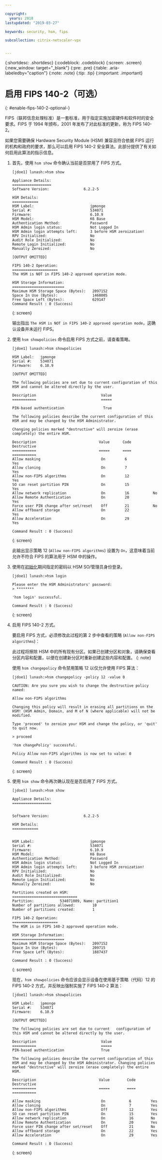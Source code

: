 ```yaml
---

copyright:
  years: 2018
lastupdated: "2019-03-27"

keywords: security, hsm, fips

subcollection: citrix-netscaler-vpx


---
```


{:shortdesc: .shortdesc}
{:codeblock: .codeblock}
{:screen: .screen}
{:new_window: target="_blank"}
{:pre: .pre}
{:table: .aria-labeledby="caption"}
{:note: .note}
{:tip: .tip}
{:important: .important}

# 启用 FIPS 140-2（可选）
{: #enable-fips-140-2-optional-}

FIPS（联邦信息处理标准）是一套标准，用于指定实施加密硬件和软件时的安全要求。FIPS 于 1994 年颁布，2001 年发布了对此标准的更新，称为 FIPS 140-2。

如果您需要确保 Hardware Security Module (HSM) 兼容且符合依据 FIPS 运行的机构和政府的要求，那么可以启用 FIPS 140-2 安全算法。此部分提供了有关如何启用此算法的指示信息。

1. 首先，使用 `hsm show` 命令确认当前是否禁用了 FIPS 方式。

	```
	[jdoe1] lunash:>hsm show

	Appliance Details:
	==================
	Software Version:                6.2.2-5

	HSM Details:
	============
	HSM Label:                          jpmonge
	Serial #:                           534071
	Firmware:                           6.10.9
	HSM Model:                          K6 Base
	Authentication Method:              Password
	HSM Admin login status:             Not Logged In
	HSM Admin login attempts left:      3 before HSM zeroization!
	RPV Initialized:                    No
	Audit Role Initialized:             No
	Remote Login Initialized:           No
	Manually Zeroized:                  No

	[OUTPUT OMITTED]

	FIPS 140-2 Operation:
	=====================
	The HSM is NOT in FIPS 140-2 approved operation mode.

	HSM Storage Information:
	========================
	Maximum HSM Storage Space (Bytes):   2097152
	Space In Use (Bytes):                1468005
	Free Space Left (Bytes):             629147
	Command Result : 0 (Success)
	```
	{: screen}

	输出指出 `The HSM is NOT in FIPS 140-2 approved operation mode`，这确认设备并未运行 FIPS。

2. 使用 `hsm showpolicies` 命令启用 FIPS 方式之前，请查看策略。

	```
	[jdoe1] lunash:>hsm showpolicies

	HSM Label:   jpmonge
	Serial #:    534071
	Firmware:    6.10.9

	[OUTPUT OMITTED]

	The following policies are set due to current configuration of this HSM and cannot be altered directly by the user.

	Description                              Value
	===========                              =====

	PIN-based authentication                  True

	The following policies describe the current configuration of this HSM and may be changed by the HSM Administrator.

	Changing policies marked "destructive" will zeroize (erase completely) the entire HSM.

	Description                             Value      Code      Destructive
	===========                             =====      ====      ===========
	Allow masking                            On         6            Yes
	Allow cloning                            On         7            Yes
	Allow non-FIPS algorithms                On         12           Yes
	SO can reset partition PIN               On         15           Yes
	Allow network replication                On         16           No
	Allow Remote Authentication              On         20           Yes
	Force user PIN change after set/reset    Off        21           No
	Allow offboard storage                   On         22           Yes
	Allow Acceleration                       On         29           Yes

	Command Result : 0 (Success)
	```
	{: screen}

	此输出显示策略 12 (`Allow non-FIPS algorithms`) 设置为 `On`，这意味着当前允许不符合 FIPS 的算法用于 HSM 中的操作。

3. 使用在[初始化](/docs/infrastructure/citrix-netscaler-vpx?topic=citrix-netscaler-vpx-initialize-ibm-hardware-security-module-hsm-)期间指定的密码以 HSM SO/管理员身份登录。

	```
	[jdoe1] lunash:>hsm login

	Please enter the HSM Administrators' password:
	> ********

	'hsm login' successful.

	Command Result : 0 (Success)
	```
	{: screen}

4. 启用 FIPS 140-2 方式。

	要启用 FIPS 方式，必须修改此过程的第 2 步中查看的策略 (`Allow non-FIPS algorithms`)：

	此过程将擦除 HSM 中的所有现有分区。如果已创建分区和对象，请确保查看分区内容和配置，以便在创建新分区时重新创建这些内容和配置。
	{: note}

	使用 `hsm changepolicy` 命令禁用策略 12 以仅允许使用 FIPS 算法：

	```
	[jdoe1] lunash:>hsm changepolicy -policy 12 -value 0

	CAUTION: Are you sure you wish to change the destructive policy named:

	Allow non-FIPS algorithms

	Changing this policy will result in erasing all partitions on the HSM! (HSM Admin, Domain, and M of N (where applicable) will not be modified.

	Type 'proceed' to zeroize your HSM and change the policy, or 'quit' to quit now.

	> proceed

	'hsm changePolicy' successful.

	Policy Allow non-FIPS algorithms is now set to value: 0

	Command Result : 0 (Success)
	```
	{: screen}

5. 使用 `hsm show` 命令再次确认现在是否启用了 FIPS 方式。

	```
	[jdoe1] lunash:>hsm show

	Appliance Details:
	==================
	

	Software Version:                6.2.2-5

	HSM Details:
	============
	

	HSM Label:                          jpmonge
	Serial #:                           534071
	Firmware:                           6.10.9
	HSM Model:                          K6 Base
	Authentication Method:              Password
	HSM Admin login status:             Not Logged In
	HSM Admin login attempts left:      3 before HSM zeroization!
	RPV Initialized:                    No
	Audit Role Initialized:             No
	Remote Login Initialized:           No
	Manually Zeroized:                  No

	Partitions created on HSM:
	==============================
	Partition:            534071009, Name: partition1
	Number of partitions allowed:        10
	Number of partitions created:        1

	FIPS 140-2 Operation:
	=====================
	The HSM is in FIPS 140-2 approved operation mode.

	HSM Storage Information:
	========================
	Maximum HSM Storage Space (Bytes):   2097152
	Space In Use (Bytes):                209715
	Free Space Left (Bytes):             1887437

	Command Result : 0 (Success)
	```
	{: screen}

	现在，`hsm showpolicies` 命令应该会显示设备在使用基于策略（代码）12 的 FIPS 140-2 方式，并反映出强制实施了 FIPS 140-2 算法：

	```
	[jdoe1] lunash:>hsm showpolicies

	HSM Label:   jpmonge
	Serial #:    534071
	Firmware:    6.10.9

	[OUTPUT OMITTED]

	The following policies are set due to current 	configuration of this HSM and cannot be altered directly by the user.

	Description                              Value
	===========                              =====
	PIN-based authentication                 True

	The following policies describe the current configuration of this HSM and may be changed by the HSM Administrator. Changing policies marked "destructive" will zeroize (erase completely) the entire HSM.

	Description                             Value        Code      Destructive
	===========                             =====        ====      ===========

	Allow masking                            On           6         Yes
	Allow cloning                            On           7         Yes
	Allow non-FIPS algorithms                Off          12        Yes
	SO can reset partition PIN               On           15        Yes
	Allow network replication                On           16        No
	Allow Remote Authentication              On           20        Yes
	Force user PIN change after set/reset    Off          21        No
	Allow offboard storage                   On           22        Yes
	Allow Acceleration                       On           29        Yes

	Command Result : 0 (Success)
	```
	{: screen}
